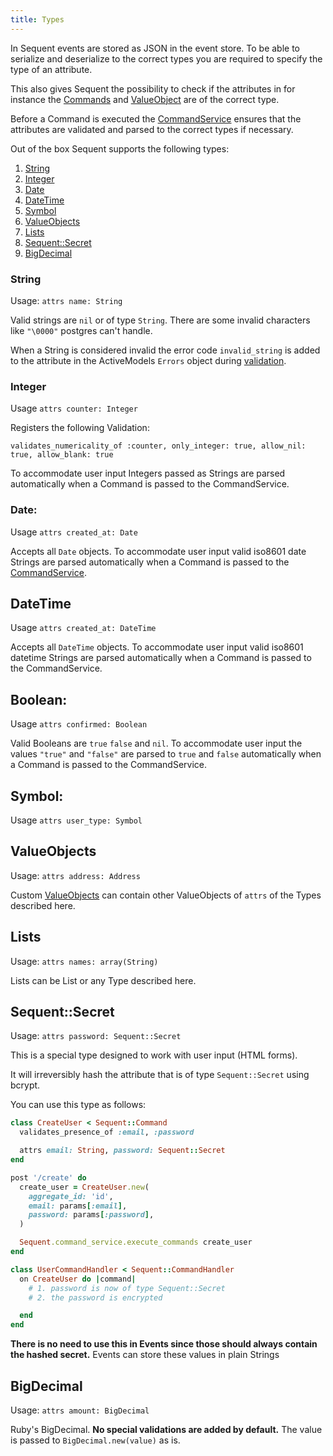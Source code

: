 ```yaml
---
title: Types
---
```


In Sequent events are stored as JSON in the event store. To be able to serialize and deserialize to the correct
types you are required to specify the type of an attribute.

This also gives Sequent the possibility to check if the attributes
in for instance the [Commands](command.html) and [ValueObject](value-object.html) are of the correct type.

Before a Command is executed the [CommandService](command-service.html) ensures
that the attributes are validated and parsed to the correct types if necessary.

Out of the box Sequent supports the following types:

1. [String](#string)
1. [Integer](#integer)
1. [Date](#date)
1. [DateTime](#datetime)
1. [Symbol](#symbol)
1. [ValueObjects](#valueobjects)
1. [Lists](#lists)
1. [Sequent::Secret](#sequentsecret)
1. [BigDecimal](#bigdecimal)


### String

Usage: `attrs name: String`

Valid strings are `nil` or of type `String`.
There are some invalid characters like `"\0000"` postgres can't handle.

When a String is considered invalid the error code `invalid_string` is
added to the attribute in the ActiveModels `Errors` object during [validation](validations.html).

### Integer

Usage `attrs counter: Integer`

Registers the following Validation:

```
validates_numericality_of :counter, only_integer: true, allow_nil: true, allow_blank: true
```

To accommodate user input Integers passed as Strings
are parsed automatically when a Command is passed to the CommandService.

### Date:

Usage `attrs created_at: Date`

Accepts all `Date` objects. To accommodate user input valid
iso8601 date Strings are parsed automatically when
a Command is passed to the [CommandService](command-service.html).

## DateTime

Usage `attrs created_at: DateTime`

Accepts all `DateTime` objects. To accommodate user input valid
iso8601 datetime Strings are parsed automatically when
a Command is passed to the CommandService.

## Boolean:

Usage `attrs confirmed: Boolean`

Valid Booleans are `true` `false` and `nil`. To accommodate user input
the values `"true"` and `"false"` are parsed to `true` and `false`
automatically when a Command is passed to the CommandService.

## Symbol:

Usage `attrs user_type: Symbol`

## ValueObjects

Usage: `attrs address: Address`

Custom [ValueObjects](value-object.html) can contain other ValueObjects
of `attrs` of the Types described here.

## Lists

Usage: `attrs names: array(String)`

Lists can be List or any Type described here.

## Sequent::Secret

Usage: `attrs password: Sequent::Secret`

This is a special type designed to work with user input (HTML forms).

It will irreversibly hash the attribute that is of type `Sequent::Secret` using bcrypt.

You can use this type as follows:

```ruby
class CreateUser < Sequent::Command
  validates_presence_of :email, :password

  attrs email: String, password: Sequent::Secret
end

post '/create' do
  create_user = CreateUser.new(
    aggregate_id: 'id',
    email: params[:email],
    password: params[:password],
  )

  Sequent.command_service.execute_commands create_user
end

class UserCommandHandler < Sequent::CommandHandler
  on CreateUser do |command|
    # 1. password is now of type Sequent::Secret
    # 2. the password is encrypted

  end
end
```

**There is no need to use this in Events since those should always contain the hashed secret.**
Events can store these values in plain Strings

## BigDecimal

Usage: `attrs amount: BigDecimal`

Ruby's BigDecimal. **No special validations are added by default.** The value is passed to `BigDecimal.new(value)` as is.
